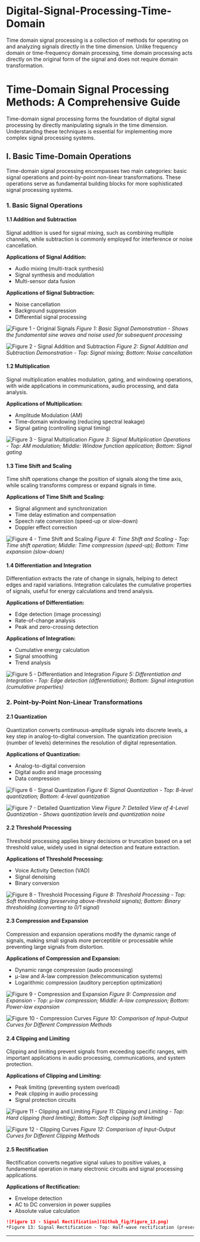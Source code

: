 # Digital-Signal-Processing-Time-Domain
Time domain signal processing is a collection of methods for operating on and analyzing signals directly in the time dimension. Unlike frequency domain or time-frequency domain processing, time domain processing acts directly on the original form of the signal and does not require domain transformation.

# Time-Domain Signal Processing Methods: A Comprehensive Guide

Time-domain signal processing forms the foundation of digital signal processing by directly manipulating signals in the time dimension. Understanding these techniques is essential for implementing more complex signal processing systems.

## I. Basic Time-Domain Operations

Time-domain signal processing encompasses two main categories: basic signal operations and point-by-point non-linear transformations. These operations serve as fundamental building blocks for more sophisticated signal processing systems.

### 1. Basic Signal Operations

#### 1.1 Addition and Subtraction

Signal addition is used for signal mixing, such as combining multiple channels, while subtraction is commonly employed for interference or noise cancellation.

**Applications of Signal Addition:**
- Audio mixing (multi-track synthesis)
- Signal synthesis and modulation
- Multi-sensor data fusion

**Applications of Signal Subtraction:**
- Noise cancellation
- Background suppression
- Differential signal processing


![Figure 1 - Original Signals](Github_fig/Figure_1.png)
*Figure 1: Basic Signal Demonstration - Shows the fundamental sine waves and noise used for subsequent processing*

![Figure 2 - Signal Addition and Subtraction](Github_fig/Figure_2.png)
*Figure 2: Signal Addition and Subtraction Demonstration - Top: Signal mixing; Bottom: Noise cancellation*


#### 1.2 Multiplication

Signal multiplication enables modulation, gating, and windowing operations, with wide applications in communications, audio processing, and data analysis.

**Applications of Multiplication:**
- Amplitude Modulation (AM)
- Time-domain windowing (reducing spectral leakage)
- Signal gating (controlling signal timing)



![Figure 3 - Signal Multiplication](Github_fig/Figure_3.png)
*Figure 3: Signal Multiplication Operations - Top: AM modulation; Middle: Window function application; Bottom: Signal gating*


#### 1.3 Time Shift and Scaling

Time shift operations change the position of signals along the time axis, while scaling transforms compress or expand signals in time.

**Applications of Time Shift and Scaling:**
- Signal alignment and synchronization
- Time delay estimation and compensation
- Speech rate conversion (speed-up or slow-down)
- Doppler effect correction



![Figure 4 - Time Shift and Scaling](Github_fig/Figure_4.png)
*Figure 4: Time Shift and Scaling - Top: Time shift operation; Middle: Time compression (speed-up); Bottom: Time expansion (slow-down)*


#### 1.4 Differentiation and Integration

Differentiation extracts the rate of change in signals, helping to detect edges and rapid variations. Integration calculates the cumulative properties of signals, useful for energy calculations and trend analysis.

**Applications of Differentiation:**
- Edge detection (image processing)
- Rate-of-change analysis
- Peak and zero-crossing detection

**Applications of Integration:**
- Cumulative energy calculation
- Signal smoothing
- Trend analysis



![Figure 5 - Differentiation and Integration](Github_fig/Figure_5.png)
*Figure 5: Differentiation and Integration - Top: Edge detection (differentiation); Bottom: Signal integration (cumulative properties)*


### 2. Point-by-Point Non-Linear Transformations

#### 2.1 Quantization

Quantization converts continuous-amplitude signals into discrete levels, a key step in analog-to-digital conversion. The quantization precision (number of levels) determines the resolution of digital representation.

**Applications of Quantization:**
- Analog-to-digital conversion
- Digital audio and image processing
- Data compression



![Figure 6 - Signal Quantization](Github_fig/Figure_6.png)
*Figure 6: Signal Quantization - Top: 8-level quantization; Bottom: 4-level quantization*

![Figure 7 - Detailed Quantization View](Github_fig/Figure_7.png)
*Figure 7: Detailed View of 4-Level Quantization - Shows quantization levels and quantization noise*


#### 2.2 Threshold Processing

Threshold processing applies binary decisions or truncation based on a set threshold value, widely used in signal detection and feature extraction.

**Applications of Threshold Processing:**
- Voice Activity Detection (VAD)
- Signal denoising
- Binary conversion



![Figure 8 - Threshold Processing](Github_fig/Figure_8.png)
*Figure 8: Threshold Processing - Top: Soft thresholding (preserving above-threshold signals); Bottom: Binary thresholding (converting to 0/1 signal)*


#### 2.3 Compression and Expansion

Compression and expansion operations modify the dynamic range of signals, making small signals more perceptible or processable while preventing large signals from distortion.

**Applications of Compression and Expansion:**
- Dynamic range compression (audio processing)
- μ-law and A-law compression (telecommunication systems)
- Logarithmic compression (auditory perception optimization)


![Figure 9 - Compression and Expansion](Github_fig/Figure_9.png)
*Figure 9: Compression and Expansion - Top: μ-law compression; Middle: A-law compression; Bottom: Power-law expansion*

![Figure 10 - Compression Curves](Github_fig/Figure_10.png)
*Figure 10: Comparison of Input-Output Curves for Different Compression Methods*


#### 2.4 Clipping and Limiting

Clipping and limiting prevent signals from exceeding specific ranges, with important applications in audio processing, communications, and system protection.

**Applications of Clipping and Limiting:**
- Peak limiting (preventing system overload)
- Peak clipping in audio processing
- Signal protection circuits

![Figure 11 - Clipping and Limiting](Github_fig/Figure_11.png)
*Figure 11: Clipping and Limiting - Top: Hard clipping (hard limiting); Bottom: Soft clipping (soft limiting)*

![Figure 12 - Clipping Curves](Github_fig/Figure_12.png)
*Figure 12: Comparison of Input-Output Curves for Different Clipping Methods*


#### 2.5 Rectification

Rectification converts negative signal values to positive values, a fundamental operation in many electronic circuits and signal processing applications.

**Applications of Rectification:**
- Envelope detection
- AC to DC conversion in power supplies
- Absolute value calculation


```markdown
![Figure 13 - Signal Rectification](Github_fig/Figure_13.png)
*Figure 13: Signal Rectification - Top: Half-wave rectification (preserving positive half-cycles); Bottom: Full-wave rectification (flipping negative half-cycles)*
```

---

